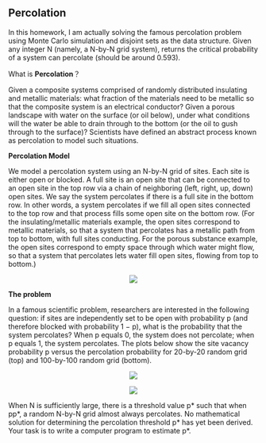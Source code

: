## Percolation
In this homework, I am actually solving the famous percolation problem using Monte Carlo simulation and disjoint sets as the data structure.
Given any integer N (namely, a N-by-N grid system), returns the critical probability of a system can percolate (should be around 0.593).

What is <b>Percolation</b>？

Given a composite systems comprised of randomly distributed insulating and metallic materials: 
what fraction of the materials need to be metallic so that the composite system is an electrical conductor? 
Given a porous landscape with water on the surface (or oil below), under what conditions will the water be able to drain through 
to the bottom (or the oil to gush through to the surface)?
Scientists have defined an abstract process known as percolation to model such situations.

<b>Percolation Model</b>

We model a percolation system using an N-by-N grid of sites. Each site is either open or blocked. 
A full site is an open site that can be connected to an open site in the top row via a chain of neighboring (left, right, up, down) 
open sites. We say the system percolates if there is a full site in the bottom row. 
In other words, a system percolates if we fill all open sites connected to the top row and that process fills some open site 
on the bottom row. (For the insulating/metallic materials example, the open sites correspond to metallic materials, 
so that a system that percolates has a metallic path from top to bottom, with full sites conducting. 
For the porous substance example, the open sites correspond to empty space through which water might flow, 
so that a system that percolates lets water fill open sites, flowing from top to bottom.)

<p align="center">
<img src="https://sp19.datastructur.es/materials/hw/hw2/images/percolates.png">
</p>

<b>The problem</b>

In a famous scientific problem, researchers are interested in the following question: if sites are independently set to be open 
with probability p (and therefore blocked with probability 1 − p), what is the probability that the system percolates? 
When p equals 0, the system does not percolate; when p equals 1, the system percolates. 
The plots below show the site vacancy probability p versus the percolation probability for 20-by-20 random grid (top) 
and 100-by-100 random grid (bottom).
<p align="center">
<img src="https://sp19.datastructur.es/materials/hw/hw2/images/percolation-threshold20.png">
</p>
<p align="center">
<img src="https://sp19.datastructur.es/materials/hw/hw2/images/percolation-threshold100.png">
</p>
When N is sufficiently large, there is a threshold value p* such that when p<p* a random N-by-N grid almost never percolates, 
and when p>p*, a random N-by-N grid almost always percolates. No mathematical solution for determining the percolation threshold p* 
has yet been derived. Your task is to write a computer program to estimate p*.
